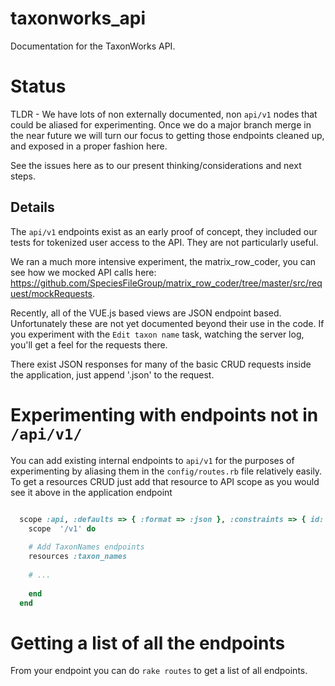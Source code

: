 # taxonworks_api

Documentation for the TaxonWorks API.

# Status

TLDR - We have lots of non externally documented, non `api/v1` nodes that could be aliased for experimenting. Once we do a major branch merge in the near future we will turn our focus to getting those endpoints cleaned up, and exposed in a proper fashion here.  

See the issues here as to our present thinking/considerations and next steps.

## Details

The `api/v1` endpoints exist as an early proof of concept, they included our tests for tokenized user access to the API.  They are not particularly useful.

We ran a much more intensive experiment, the matrix_row_coder, you can see how we mocked API calls here: https://github.com/SpeciesFileGroup/matrix_row_coder/tree/master/src/request/mockRequests.

Recently, all of the VUE.js based views are JSON endpoint based. Unfortunately these are not yet documented beyond their use in the code.  If you experiment with the `Edit taxon name` task, watching the server log, you'll get a feel for the requests there. 

There exist JSON responses for many of the basic CRUD requests inside the application, just append '.json' to the request.

# Experimenting with endpoints not in `/api/v1/`

You can add existing internal endpoints to `api/v1` for the purposes of experimenting by aliasing them in the `config/routes.rb` file relatively easily.  To get a resources CRUD just add that resource to API scope as you would see it above in the application endpoint

```Ruby

  scope :api, :defaults => { :format => :json }, :constraints => { id: /\d+/ } do
    scope  '/v1' do
    
    # Add TaxonNames endpoints
    resources :taxon_names
    
    # ...
    
    end
  end
```

# Getting a list of all the endpoints

From your endpoint you can do `rake routes` to get a list of all endpoints.


